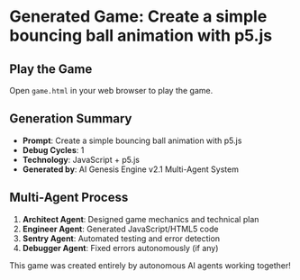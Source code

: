 # Generated Game: Create a simple bouncing ball animation with p5.js

## Play the Game
Open `game.html` in your web browser to play the game.

## Generation Summary
- **Prompt**: Create a simple bouncing ball animation with p5.js
- **Debug Cycles**: 1
- **Technology**: JavaScript + p5.js
- **Generated by**: AI Genesis Engine v2.1 Multi-Agent System

## Multi-Agent Process
1. **Architect Agent**: Designed game mechanics and technical plan
2. **Engineer Agent**: Generated JavaScript/HTML5 code
3. **Sentry Agent**: Automated testing and error detection
4. **Debugger Agent**: Fixed errors autonomously (if any)

This game was created entirely by autonomous AI agents working together!
